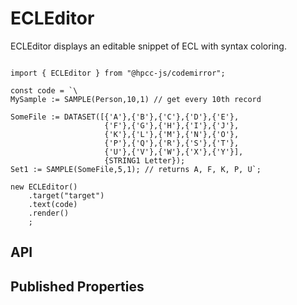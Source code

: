# ECLEditor

<!--meta

-->

ECLEditor displays an editable snippet of ECL with syntax coloring.

```sample-code

import { ECLEditor } from "@hpcc-js/codemirror";

const code = `\
MySample := SAMPLE(Person,10,1) // get every 10th record

SomeFile := DATASET([{'A'},{'B'},{'C'},{'D'},{'E'},
                     {'F'},{'G'},{'H'},{'I'},{'J'},
                     {'K'},{'L'},{'M'},{'N'},{'O'},
                     {'P'},{'Q'},{'R'},{'S'},{'T'},
                     {'U'},{'V'},{'W'},{'X'},{'Y'}],
                     {STRING1 Letter});
Set1 := SAMPLE(SomeFile,5,1); // returns A, F, K, P, U`;

new ECLEditor()
    .target("target")
    .text(code)
    .render()
    ;

```

## API

## Published Properties
```@hpcc-js/codemirror:ECLEditor
```
